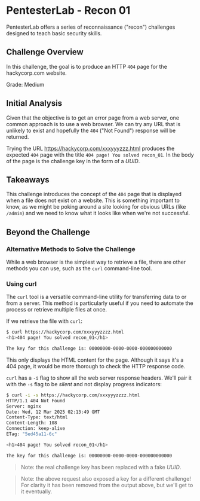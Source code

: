 # PentesterLab - Recon 01

PentesterLab offers a series of reconnaissance ("recon") challenges designed to
teach basic security skills.

## Challenge Overview

In this challenge, the goal is to produce an HTTP `404` page for the
hackycorp.com website.

Grade: Medium

## Initial Analysis

Given that the objective is to get an error page from a web server, one common
approach is to use a web browser. We can try any URL that is unlikely to exist
and hopefully the `404` ("Not Found") response will be returned.

Trying the URL https://hackycorp.com/xxxyyyzzz.html produces the expected `404`
page with the title `404 page! You solved recon_01`. In the body of the page is
the challenge key in the form of a _UUID_.

## Takeaways

This challenge introduces the concept of the `404` page that is displayed when
a file does not exist on a website. This is something important to know, as we
might be poking around a site looking for obvious URLs (like `/admin`) and we
need to know what it looks like when we're not successful.

## Beyond the Challenge

### Alternative Methods to Solve the Challenge

While a web browser is the simplest way to retrieve a file, there are other
methods you can use, such as the `curl` command-line tool.

### Using curl

The `curl` tool is a versatile command-line utility for transferring data to or
from a server. This method is particularly useful if you need to automate the
process or retrieve multiple files at once.

If we retrieve the file with `curl`:

```sh
$ curl https://hackycorp.com/xxxyyyzzzz.html
<h1>404 page! You solved recon_01</h1>

The key for this challenge is: 00000000-0000-0000-000000000000
```

This only displays the HTML content for the page. Although it says it's a 404
page, it would be more thorough to check the HTTP response code.

`curl` has a `-i` flag to show all the web server response headers. We'll pair
it with the `-s` flag to be _silent_ and not display progress indicators:

```sh
$ curl -i -s https://hackycorp.com/xxxyyyzzzz.html
HTTP/1.1 404 Not Found
Server: nginx
Date: Wed, 12 Mar 2025 02:13:49 GMT
Content-Type: text/html
Content-Length: 108
Connection: keep-alive
ETag: "5ed45a11-6c"

<h1>404 page! You solved recon_01</h1>

The key for this challenge is: 00000000-0000-0000-000000000000
```

> Note: the real challenge key has been replaced with a fake _UUID_.

> Note: the above request also exposed a key for a different challenge! For
> clarity it has been removed from the output above, but we'll get to it
> eventually.
